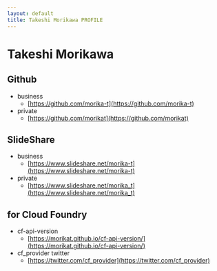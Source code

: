 ```yaml
---
layout: default
title: Takeshi Morikawa PROFILE
---
```


# Takeshi Morikawa

## Github

* business
    * [https://github.com/morika-t](https://github.com/morika-t)
* private
    * [https://github.com/morikat](https://github.com/morikat)

## SlideShare

* business
    * [https://www.slideshare.net/morika-t](https://www.slideshare.net/morika-t)
* private
    * [https://www.slideshare.net/morika_t](https://www.slideshare.net/morika_t)
    
## for Cloud Foundry

* cf-api-version
    * [https://morikat.github.io/cf-api-version/](https://morikat.github.io/cf-api-version/)
* cf_provider twitter
    * [https://twitter.com/cf_provider](https://twitter.com/cf_provider)
